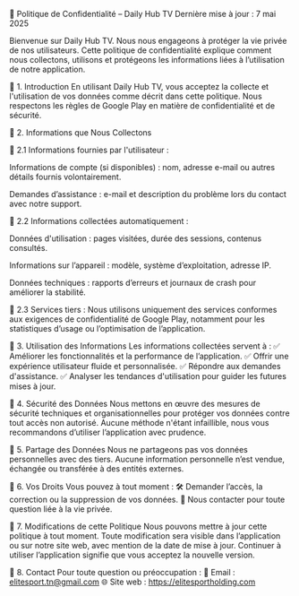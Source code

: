 📜 Politique de Confidentialité – Daily Hub TV
Dernière mise à jour : 7 mai 2025

Bienvenue sur Daily Hub TV.
Nous nous engageons à protéger la vie privée de nos utilisateurs. Cette politique de confidentialité explique comment nous collectons, utilisons et protégeons les informations liées à l’utilisation de notre application.

🔹 1. Introduction
En utilisant Daily Hub TV, vous acceptez la collecte et l'utilisation de vos données comme décrit dans cette politique.
Nous respectons les règles de Google Play en matière de confidentialité et de sécurité.

🔹 2. Informations que Nous Collectons

📌 2.1 Informations fournies par l'utilisateur :

Informations de compte (si disponibles) : nom, adresse e-mail ou autres détails fournis volontairement.

Demandes d’assistance : e-mail et description du problème lors du contact avec notre support.

📌 2.2 Informations collectées automatiquement :

Données d'utilisation : pages visitées, durée des sessions, contenus consultés.

Informations sur l’appareil : modèle, système d’exploitation, adresse IP.

Données techniques : rapports d’erreurs et journaux de crash pour améliorer la stabilité.

📌 2.3 Services tiers :
Nous utilisons uniquement des services conformes aux exigences de confidentialité de Google Play, notamment pour les statistiques d’usage ou l’optimisation de l’application.

🔹 3. Utilisation des Informations
Les informations collectées servent à :
✅ Améliorer les fonctionnalités et la performance de l’application.
✅ Offrir une expérience utilisateur fluide et personnalisée.
✅ Répondre aux demandes d'assistance.
✅ Analyser les tendances d'utilisation pour guider les futures mises à jour.

🔹 4. Sécurité des Données
Nous mettons en œuvre des mesures de sécurité techniques et organisationnelles pour protéger vos données contre tout accès non autorisé.
Aucune méthode n'étant infaillible, nous vous recommandons d’utiliser l’application avec prudence.

🔹 5. Partage des Données
Nous ne partageons pas vos données personnelles avec des tiers.
Aucune information personnelle n’est vendue, échangée ou transférée à des entités externes.

🔹 6. Vos Droits
Vous pouvez à tout moment :
🛠 Demander l’accès, la correction ou la suppression de vos données.
📩 Nous contacter pour toute question liée à la vie privée.

🔹 7. Modifications de cette Politique
Nous pouvons mettre à jour cette politique à tout moment. Toute modification sera visible dans l’application ou sur notre site web, avec mention de la date de mise à jour. Continuer à utiliser l’application signifie que vous acceptez la nouvelle version.

🔹 8. Contact
Pour toute question ou préoccupation :
📧 Email : elitesport.tn@gmail.com
🌐 Site web : https://elitesportholding.com
